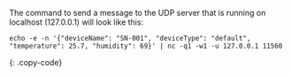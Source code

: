 The command to send a message to the UDP server that is running on localhost (127.0.0.1) will look like this:

```shell
echo -e -n '{"deviceName": "SN-001", "deviceType": "default", "temperature": 25.7, "humidity": 69}' | nc -q1 -w1 -u 127.0.0.1 11560
```
{: .copy-code}